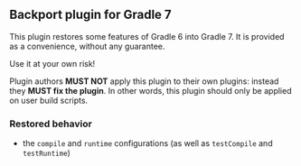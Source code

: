 ## Backport plugin for Gradle 7

This plugin restores some features of Gradle 6 into Gradle 7.
It is provided as a convenience, without any guarantee.

Use it at your own risk!

Plugin authors **MUST NOT** apply this plugin to their own plugins: instead they **MUST fix the plugin**.
In other words, this plugin should only be applied on user build scripts.

### Restored behavior

* the `compile` and `runtime` configurations (as well as `testCompile` and `testRuntime`)


